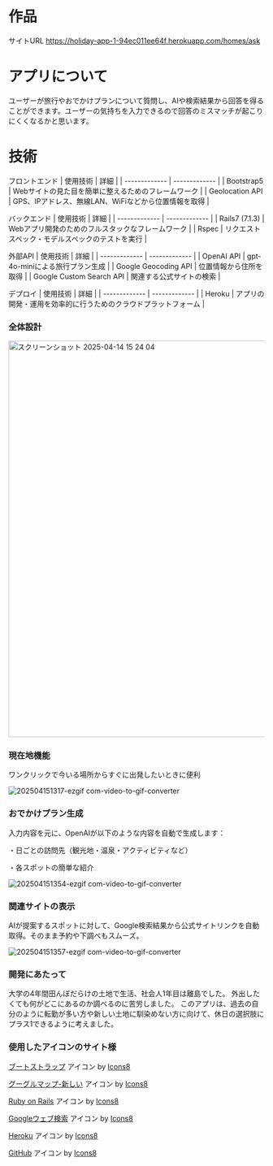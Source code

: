 # 作品

サイトURL
https://holiday-app-1-94ec011ee64f.herokuapp.com/homes/ask

# アプリについて
ユーザーが旅行やおでかけプランについて質問し、AIや検索結果から回答を得ることができます。ユーザーの気持ちを入力できるので回答のミスマッチが起こりにくくなるかと思います。

# 技術

フロントエンド
| 使用技術  | 詳細 |
| ------------- | ------------- |
| Bootstrap5  | Webサイトの見た目を簡単に整えるためのフレームワーク  |
| Geolocation API  | GPS、IPアドレス、無線LAN、WiFiなどから位置情報を取得  |

バックエンド
| 使用技術  | 詳細 |
| ------------- | ------------- |
| Rails7 (7.1.3)  | Webアプリ開発のためのフルスタックなフレームワーク  |
| Rspec  | リクエストスペック・モデルスペックのテストを実行  |

外部API
| 使用技術  | 詳細 |
| ------------- | ------------- |
| OpenAI API  | gpt-4o-miniによる旅行プラン生成  |
| Google Geocoding API  | 位置情報から住所を取得  |
| Google Custom Search API  | 関連する公式サイトの検索  |

デプロイ
| 使用技術  | 詳細 |
| ------------- | ------------- |
| Heroku  | アプリの開発・運用を効率的に行うためのクラウドプラットフォーム  |



### 全体設計

<img width="781" alt="スクリーンショット 2025-04-14 15 24 04" src="https://github.com/user-attachments/assets/b0aaa564-f664-43b5-9b63-689f091d167b" />

### 現在地機能
ワンクリックで今いる場所からすぐに出発したいときに便利

![202504151317-ezgif com-video-to-gif-converter](https://github.com/user-attachments/assets/887b4848-7a71-411b-9028-367c6c46cc0d)

### おでかけプラン生成
入力内容を元に、OpenAIが以下のような内容を自動で生成します：

・日ごとの訪問先（観光地・温泉・アクティビティなど）

・各スポットの簡単な紹介

![202504151354-ezgif com-video-to-gif-converter](https://github.com/user-attachments/assets/227e80e8-bc3f-4b65-9d5a-2cc547cf8a86)

### 関連サイトの表示
AIが提案するスポットに対して、Google検索結果から公式サイトリンクを自動取得。そのまま予約や下調べもスムーズ。

![202504151357-ezgif com-video-to-gif-converter](https://github.com/user-attachments/assets/ff0ef278-7d35-4284-86f6-a7c6ed481f76)

### 開発にあたって
大学の4年間田んぼだらけの土地で生活、社会人1年目は離島でした。
外出したくても何がどこにあるのか調べるのに苦労しました。
このアプリは、過去の自分のように転勤が多い方や新しい土地に馴染めない方に向けて、休日の選択肢にプラス1できるように考えました。

### 使用したアイコンのサイト様

<a target="_blank" href="https://icons8.com/icon/PndQWK6M1Hjo/bootstrap">ブートストラップ</a> アイコン by <a target="_blank" href="https://icons8.com">Icons8</a>

<a target="_blank" href="https://icons8.com/icon/DcygmpZqBEd9/google-maps">グーグルマップ-新しい</a> アイコン by <a target="_blank" href="https://icons8.com">Icons8</a>

<a target="_blank" href="https://icons8.com/icon/kqJCAdWaGpOx/ruby-on-rails">Ruby on Rails</a> アイコン by <a target="_blank" href="https://icons8.com">Icons8</a>

<a target="_blank" href="https://icons8.com/icon/48167/google-web-search">Googleウェブ検索</a> アイコン by <a target="_blank" href="https://icons8.com">Icons8</a>

<a target="_blank" href="https://icons8.com/icon/31085/heroku">Heroku</a> アイコン by <a target="_blank" href="https://icons8.com">Icons8</a>

<a target="_blank" href="https://icons8.com/icon/12599/github">GitHub</a> アイコン by <a target="_blank" href="https://icons8.com">Icons8</a>
